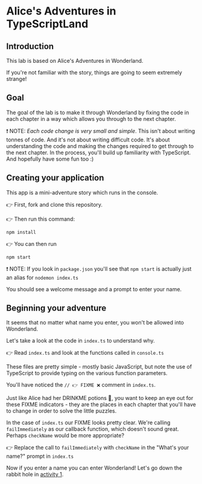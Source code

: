# Alice's Adventures in TypeScriptLand

## Introduction

This lab is based on Alice's Adventures in Wonderland.

If you're not familiar with the story, things are going to seem extremely strange!

## Goal

The goal of the lab is to make it through Wonderland by fixing the code in each chapter in a way which allows you through to the next chapter.

❗ NOTE: _Each code change is very small and simple_. This isn't about writing tonnes of code. And it's not about writing difficult code. It's about understanding the code and making the changes required to get through to the next chapter. In the process, you'll build up familiarity with TypeScript. And hopefully have some fun too :)

## Creating your application

This app is a mini-adventure story which runs in the console.

👉 First, fork and clone this repository.

👉 Then run this command:

```
npm install
```

👉 You can then run

```
npm start
```

❗ NOTE: If you look in `package.json` you'll see that `npm start` is actually just an alias for `nodemon index.ts`

You should see a welcome message and a prompt to enter your name.

## Beginning your adventure

It seems that no matter what name you enter, you won't be allowed into Wonderland.

Let's take a look at the code in `index.ts` to understand why.

👉 Read `index.ts` and look at the functions called in `console.ts`

These files are pretty simple - mostly basic JavaScript, but note the use of TypeScript to provide typing on the various function parameters.

You'll have noticed the `// 👉 FIXME ❌` comment in `index.ts`.

Just like Alice had her DRINKME potions 🧉, you want to keep an eye out for these FIXME indicators - they are the places in each chapter that you'll have to change in order to solve the little puzzles.

In the case of `index.ts` our FIXME looks pretty clear. We're calling `failImmediately` as our callback function, which doesn't sound great. Perhaps `checkName` would be more appropriate?

👉 Replace the call to `failImmediately` with `checkName` in the "What's your name?" prompt in `index.ts`

Now if you enter a name you can enter Wonderland! Let's go down the rabbit hole in [activity 1](./docs/activity_1.md).
